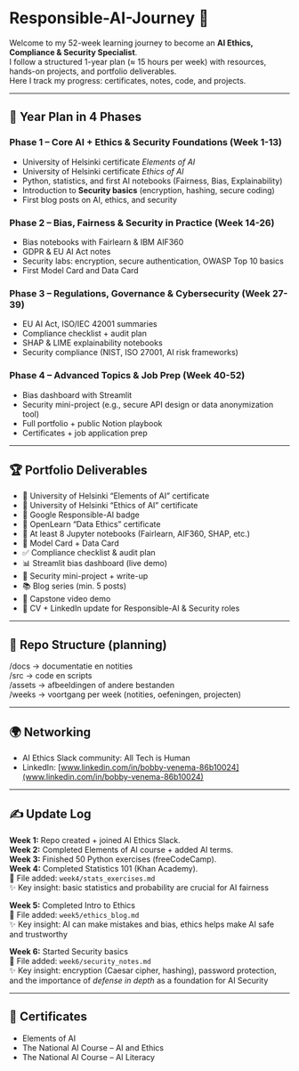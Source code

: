 # Responsible-AI-Journey 🚀  

Welcome to my 52-week learning journey to become an **AI Ethics, Compliance & Security Specialist**.  
I follow a structured 1-year plan (≈ 15 hours per week) with resources, hands-on projects, and portfolio deliverables.  
Here I track my progress: certificates, notes, code, and projects.  

---

## 📅 Year Plan in 4 Phases  

### **Phase 1 – Core AI + Ethics & Security Foundations (Week 1-13)**  
- University of Helsinki certificate *Elements of AI*  
- University of Helsinki certificate *Ethics of AI*  
- Python, statistics, and first AI notebooks (Fairness, Bias, Explainability)  
- Introduction to **Security basics** (encryption, hashing, secure coding)  
- First blog posts on AI, ethics, and security  

### **Phase 2 – Bias, Fairness & Security in Practice (Week 14-26)**  
- Bias notebooks with Fairlearn & IBM AIF360  
- GDPR & EU AI Act notes  
- Security labs: encryption, secure authentication, OWASP Top 10 basics  
- First Model Card and Data Card  

### **Phase 3 – Regulations, Governance & Cybersecurity (Week 27-39)**  
- EU AI Act, ISO/IEC 42001 summaries  
- Compliance checklist + audit plan  
- SHAP & LIME explainability notebooks  
- Security compliance (NIST, ISO 27001, AI risk frameworks)  

### **Phase 4 – Advanced Topics & Job Prep (Week 40-52)**  
- Bias dashboard with Streamlit  
- Security mini-project (e.g., secure API design or data anonymization tool)  
- Full portfolio + public Notion playbook  
- Certificates + job application prep  

---

## 🏆 Portfolio Deliverables  

- 📜 University of Helsinki “Elements of AI” certificate  
- 📜 University of Helsinki “Ethics of AI” certificate  
- 📜 Google Responsible-AI badge  
- 📜 OpenLearn “Data Ethics” certificate  
- 📓 At least 8 Jupyter notebooks (Fairlearn, AIF360, SHAP, etc.)  
- 📄 Model Card + Data Card  
- ✅ Compliance checklist & audit plan  
- 📊 Streamlit bias dashboard (live demo)  
- 🔐 Security mini-project + write-up  
- 📚 Blog series (min. 5 posts)  
- 🎥 Capstone video demo  
- 💼 CV + LinkedIn update for Responsible-AI & Security roles  

---

## 📂 Repo Structure (planning)  

/docs     → documentatie en notities  
/src      → code en scripts  
/assets   → afbeeldingen of andere bestanden  
/weeks    → voortgang per week (notities, oefeningen, projecten)  


---

## 🌍 Networking  

- AI Ethics Slack community: All Tech is Human  
- LinkedIn: [www.linkedin.com/in/bobby-venema-86b10024](www.linkedin.com/in/bobby-venema-86b10024)  

---

## ✍️ Update Log  

**Week 1:** Repo created + joined AI Ethics Slack.  
**Week 2:** Completed Elements of AI course + added AI terms.  
**Week 3:** Finished 50 Python exercises (freeCodeCamp).  
**Week 4:** Completed Statistics 101 (Khan Academy).  
📂 File added: `week4/stats_exercises.md`  
✨ Key insight: basic statistics and probability are crucial for AI fairness  

**Week 5:** Completed Intro to Ethics  
📂 File added: `week5/ethics_blog.md`  
✨ Key insight: AI can make mistakes and bias, ethics helps make AI safe and trustworthy  

**Week 6:** Started Security basics  
📂 File added: `week6/security_notes.md`  
✨ Key insight: encryption (Caesar cipher, hashing), password protection, and the importance of *defense in depth* as a foundation for AI Security  

---

## 📜 Certificates  

- Elements of AI  
- The National AI Course – AI and Ethics  
- The National AI Course – AI Literacy  
